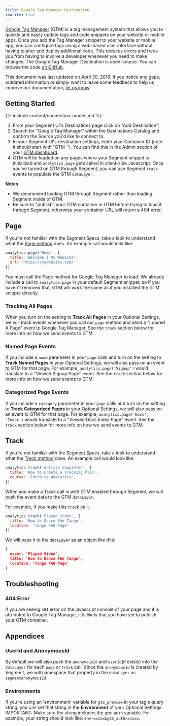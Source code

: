 ```yaml
---
title: Google Tag Manager Destination
rewrite: true
---
```


[Google Tag Manager](https://support.google.com/tagmanager) (GTM) is a tag management system that allows you to quickly and easily update tags and code snippets on your website or mobile apps. Once you add the Tag Manager snippet to your website or mobile app, you can configure tags using a web-based user interface without having to alter and deploy additional code. This reduces errors and frees you from having to involve a developer whenever you need to make changes. The Google Tag Manager Destination is open-source. You can browse the code [on GitHub](https://github.com/segment-integrations/analytics.js-integration-google-tag-manager).

This document was last updated on April 30, 2018. If you notice any gaps, outdated information or simply want to leave some feedback to help us improve our documentation, [let us know](https://segment.com/help/contact)!


## Getting Started

{% include content/connection-modes.md %}

1. From your Segment UI's Destinations page click on "Add Destination".
2. Search for "Google Tag Manager" within the Destinations Catalog and confirm the Source you'd like to connect to.
3. In your Segment UI's destination settings, enter your Container ID (note: it should start with "GTM-"). You can find this in the Admin section of your [GTM dashboard](https://tagmanager.google.com/#/admin/).
4. GTM will be loaded on any pages where your Segment snippet is initialized and `analytics.page` gets called in client-side Javascript. Once you've turned on GTM through Segment, you can use Segment `track` events to populate the GTM `dataLayer`.

**Notes**
* We recommend loading GTM through Segment rather than loading Segment inside of GTM.
* Be sure to "publish" your GTM container in GTM before trying to load it through Segment, otherwise your container URL will return a 404 error.


## Page
If you're not familiar with the Segment Specs, take a look to understand what the [Page method](https://segment.com/docs/connections/spec/page/) does. An example call would look like:

```js
analytics.page('Home', {
  title: 'Welcome | My Website',
  url: 'https://mywebsite.com/'
});
```

You must call the Page method for Google Tag Manager to load. We already include a call to `analytics.page` in your default Segment snippet, so if you haven't removed that, GTM will work the same as if you installed the GTM snippet directly.

### Tracking All Pages
When you turn on the setting to **Track All Pages** in your Optional Settings, we will track events whenever you call our `page` method and send a "Loaded A Page" event to Google Tag Manager. See the `track` section below for more info on how we send events to GTM.

### Named Page Events
If you include a `name` parameter in your `page` calls and turn on the setting to **Track Named Pages** in your Optional Settings, we will also pass on an event to GTM for that page. For example, `analytics.page('Signup')` would translate to a "Viewed Signup Page" event. See the `track` section below for more info on how we send events to GTM.

### Categorized Page Events
If you include a `category` parameter in your `page` calls and turn on the setting to **Track Categorized Pages** in your Optional Settings, we will also pass on an event to GTM for that page. For example, `analytics.page('Docs', 'Index')` would translate to a "Viewed Docs Index Page" event. See the `track` section below for more info on how we send events to GTM.


## Track

If you're not familiar with the Segment Specs, take a look to understand what the [Track method](https://segment.com/docs/connections/spec/track/) does. An example call would look like:

```js
analytics.track('Article Completed', {
  title: 'How to Create a Tracking Plan',
  course: 'Intro to Analytics',
});
```

When you make a Track call in with GTM enabled through Segment, we will push the event data to the GTM `dataLayer`.

For example, if you make this `track` call:

```javascript
analytics.track('Played Video', {
  title: 'How to Dance the Tango',
  location: 'Tango FAQ Page'
})
```

We will pass it to the `dataLayer` as an object like this:

```json
{
  event: 'Played Video',
  title: 'How to Dance the Tango',
  location: 'Tango FAQ Page'
}
```


## Troubleshooting

### 404 Error

If you are seeing `404` error on the javascript console of your page and it is attributed to Google Tag Manager, it is likely that you have yet to publish your GTM container.


## Appendices

### UserId and AnonymousId
By default we will also push the `anonymousId` and `userId`(if exists) into the `dataLayer` for each `page` or `track` call. Since the `anonymousId` is created by Segment, we will namespace that property in the `dataLayer` as `segmentAnonymousId`.

### Environments
If you're using an 'environment' variable for `gtm_preview` in your tag's query string, you can set that string in the **Environment** of your Optional Settings. IMPORTANT: Make sure the string includes the `gtm_auth` variable. For example, your string should look like: `env-xxxxx&gtm_auth=xxxxx`.
